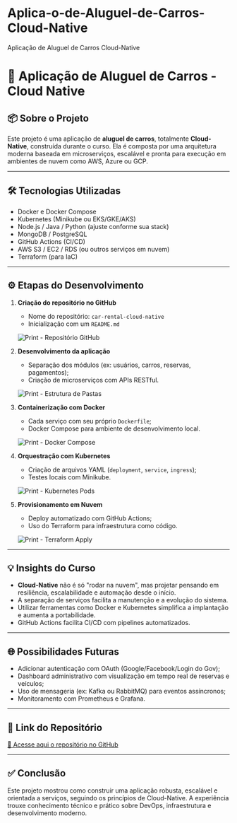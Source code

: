 # Aplica-o-de-Aluguel-de-Carros-Cloud-Native
Aplicação de Aluguel de Carros Cloud-Native

# 🚗 Aplicação de Aluguel de Carros - Cloud Native

## 📦 Sobre o Projeto

Este projeto é uma aplicação de **aluguel de carros**, totalmente **Cloud-Native**, construída durante o curso. Ela é composta por uma arquitetura moderna baseada em microserviços, escalável e pronta para execução em ambientes de nuvem como AWS, Azure ou GCP.

---

## 🛠️ Tecnologias Utilizadas

- Docker e Docker Compose
- Kubernetes (Minikube ou EKS/GKE/AKS)
- Node.js / Java / Python (ajuste conforme sua stack)
- MongoDB / PostgreSQL
- GitHub Actions (CI/CD)
- AWS S3 / EC2 / RDS (ou outros serviços em nuvem)
- Terraform (para IaC)

---

## ⚙️ Etapas do Desenvolvimento

1. **Criação do repositório no GitHub**

   - Nome do repositório: `car-rental-cloud-native`
   - Inicialização com um `README.md`

   ![Print - Repositório GitHub](./prints/github-repositorio.png)

2. **Desenvolvimento da aplicação**

   - Separação dos módulos (ex: usuários, carros, reservas, pagamentos);
   - Criação de microserviços com APIs RESTful.

   ![Print - Estrutura de Pastas](./prints/estrutura-pastas.png)

3. **Containerização com Docker**

   - Cada serviço com seu próprio `Dockerfile`;
   - Docker Compose para ambiente de desenvolvimento local.

   ![Print - Docker Compose](./prints/docker-compose.png)

4. **Orquestração com Kubernetes**

   - Criação de arquivos YAML (`deployment`, `service`, `ingress`);
   - Testes locais com Minikube.

   ![Print - Kubernetes Pods](./prints/k8s-pods.png)

5. **Provisionamento em Nuvem**

   - Deploy automatizado com GitHub Actions;
   - Uso do Terraform para infraestrutura como código.

   ![Print - Terraform Apply](./prints/terraform.png)

---

## 💡 Insights do Curso

- **Cloud-Native** não é só "rodar na nuvem", mas projetar pensando em resiliência, escalabilidade e automação desde o início.
- A separação de serviços facilita a manutenção e a evolução do sistema.
- Utilizar ferramentas como Docker e Kubernetes simplifica a implantação e aumenta a portabilidade.
- GitHub Actions facilita CI/CD com pipelines automatizados.

---

## 🌐 Possibilidades Futuras

- Adicionar autenticação com OAuth (Google/Facebook/Login do Gov);
- Dashboard administrativo com visualização em tempo real de reservas e veículos;
- Uso de mensageria (ex: Kafka ou RabbitMQ) para eventos assíncronos;
- Monitoramento com Prometheus e Grafana.

---

## 📎 Link do Repositório

[🔗 Acesse aqui o repositório no GitHub](https://github.com/seu-usuario/car-rental-cloud-native)

---

## ✅ Conclusão

Este projeto mostrou como construir uma aplicação robusta, escalável e orientada a serviços, seguindo os princípios de Cloud-Native. A experiência trouxe conhecimento técnico e prático sobre DevOps, infraestrutura e desenvolvimento moderno.

